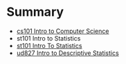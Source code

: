 # Summary

* [cs101 Intro to Computer Science](cs101/cs101_intro_to_computer_science.md)
* st101 Intro to Statistics
* [st101 Intro To Statistics](st101/st101_intro_to_statistics.md/st101_intro_to_statistics.md)
* [ud827 Intro to Descriptive Statistics](ud827/intro_to_descriptive_statistics.md/ud827_intro_to_descriptive_statistics.md)

